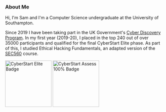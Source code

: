 ### About Me
Hi, I'm Sam and I'm a Computer Science undergraduate at the University of Southampton.

Since 2019 I have been taking part in the UK Government's [Cyber Discovery Program](https://joincyberdiscovery.com). In my first year (2019-20), I placed in the top 240 out of over 35000 participants and qualified for the final CyberStart Elite phase. As part of this, I studied Ethical Hacking Fundamentals, an adapted version of the [SEC560](https://www.sans.org/cyber-security-courses/network-penetration-testing-ethical-hacking/) course.

<img src="https://media.eu.badgr.com/uploads/badges/assertion-C1SI70vSRx2JW5suwCbn2g.png" alt="CyberStart Elite Badge" width="150" height="150" /> <img src="https://media.eu.badgr.com/uploads/badges/assertion-vS_Lt7klQAC0lDt_Q4Oy2Q.png" alt="CyberStart Assess 100% Badge" width="150" height="150" />
